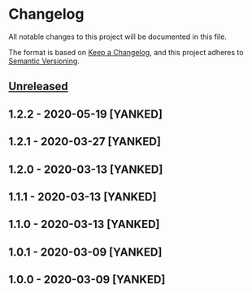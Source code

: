 # Changelog
All notable changes to this project will be documented in this file.

The format is based on [Keep a Changelog](https://keepachangelog.com/en/1.0.0/),
and this project adheres to [Semantic Versioning](https://semver.org/spec/v2.0.0.html).

## [Unreleased]

## 1.2.2 - 2020-05-19 [YANKED]

## 1.2.1 - 2020-03-27 [YANKED]

## 1.2.0 - 2020-03-13 [YANKED]

## 1.1.1 - 2020-03-13 [YANKED]

## 1.1.0 - 2020-03-13 [YANKED]

## 1.0.1 - 2020-03-09 [YANKED]

## 1.0.0 - 2020-03-09 [YANKED]
[Unreleased]: https://github.com/geut/nanoresource-promise/compare/v1.2.2...HEAD
